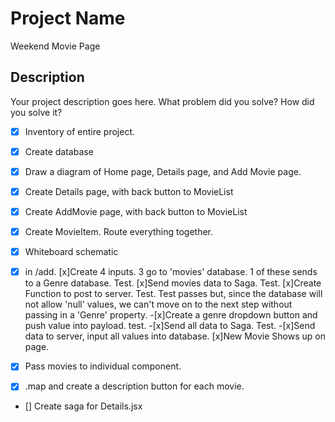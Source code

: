# Project Name

Weekend Movie Page

## Description

Your project description goes here. What problem did you solve? How did you solve it?

- [x] Inventory of entire project.
- [x] Create database
- [x] Draw a diagram of Home page, Details page, and Add Movie page.
- [x] Create Details page, with back button to MovieList
- [x] Create AddMovie page, with back button to MovieList
- [x] Create MovieItem. Route everything together.
- [x] Whiteboard schematic
- [x] in /add. 
    [x]Create 4 inputs. 3 go to 'movies' database. 1 of these sends to a Genre database. Test.
    [x]Send movies data to Saga. Test.
    [x]Create Function to post to server. Test. Test passes but, since the database will not allow 'null' values, we can't move on to the next step without passing in a 'Genre' property.
        -[x]Create a genre dropdown button and push value into payload. test.
        -[x]Send all data to Saga. Test.
        -[x]Send data to server, input all values into database.
    [x]New Movie Shows up on page.

- [x] Pass movies to individual component.
- [x] .map and create a description button for each movie.
- [] Create saga for Details.jsx



